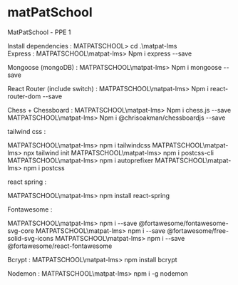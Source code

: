 # matPatSchool
MatPatSchool - PPE 1

Install dependencies :
MATPATSCHOOL> cd .\matpat-lms\
Express :
MATPATSCHOOL\matpat-lms> Npm i express --save

Mongoose (mongoDB) :
MATPATSCHOOL\matpat-lms> Npm i mongoose --save

React Router (include switch) :
MATPATSCHOOL\matpat-lms> Npm i react-router-dom --save

Chess + Chessboard :
MATPATSCHOOL\matpat-lms> Npm i chess.js --save
MATPATSCHOOL\matpat-lms> Npm i @chrisoakman/chessboardjs --save

tailwind css :

MATPATSCHOOL\matpat-lms> npm i tailwindcss
MATPATSCHOOL\matpat-lms> npx tailwind init
MATPATSCHOOL\matpat-lms> npm i postcss-cli
MATPATSCHOOL\matpat-lms> npm i autoprefixer
MATPATSCHOOL\matpat-lms> npm i postcss

react spring :

MATPATSCHOOL\matpat-lms> npm install react-spring

Fontawesome : 

MATPATSCHOOL\matpat-lms> npm i --save @fortawesome/fontawesome-svg-core
MATPATSCHOOL\matpat-lms> npm i --save @fortawesome/free-solid-svg-icons
MATPATSCHOOL\matpat-lms> npm i --save @fortawesome/react-fontawesome

Bcrypt :
MATPATSCHOOL\matpat-lms> npm install bcrypt

Nodemon :
MATPATSCHOOL\matpat-lms> npm i -g nodemon
